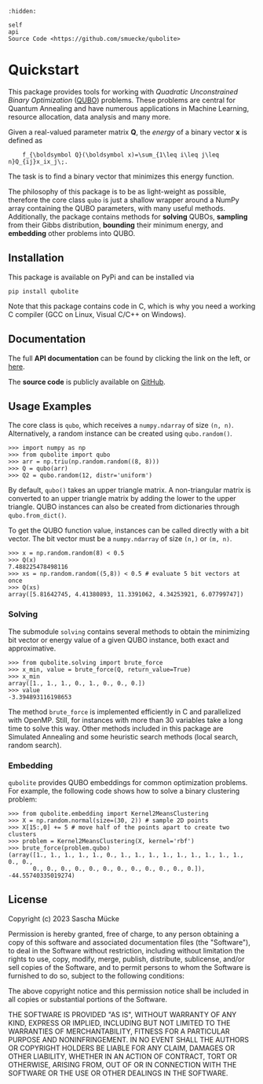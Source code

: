 ```{toctree}
:hidden:

self
api
Source Code <https://github.com/smuecke/qubolite>
```

# Quickstart

This package provides tools for working with *Quadratic Unconstrained Binary Optimization* ([QUBO](https://en.wikipedia.org/wiki/Quadratic_unconstrained_binary_optimization)) problems. These problems are central for Quantum Annealing and have numerous applications in Machine Learning, resource allocation, data analysis and many more.

Given a real-valued parameter matrix **Q**, the *energy* of a binary vector **x** is defined as

```{math}
    f_{\boldsymbol Q}(\boldsymbol x)=\sum_{1\leq i\leq j\leq n}Q_{ij}x_ix_j\;.
```

The task is to find a binary vector that minimizes this energy function.

The philosophy of this package is to be as light-weight as possible, therefore the core class `qubo` is just a shallow wrapper around a NumPy array containing the QUBO parameters, with many useful methods. Additionally, the package contains methods for **solving** QUBOs, **sampling** from their Gibbs distribution, **bounding** their minimum energy, and **embedding** other problems into QUBO.


## Installation

This package is available on PyPi and can be installed via

```
pip install qubolite
```

Note that this package contains code in C, which is why you need a working C compiler (GCC on Linux, Visual C/C++ on Windows).


## Documentation

The full **API documentation** can be found by clicking the link on the left, or [here](https://smuecke.github.io/qubolite/api.html).

The **source code** is publicly available on [GitHub](https://github.com/smuecke/qubolite).


## Usage Examples

The core class is `qubo`, which receives a `numpy.ndarray` of size `(n, n)`.
Alternatively, a random instance can be created using `qubo.random()`.

```
>>> import numpy as np
>>> from qubolite import qubo
>>> arr = np.triu(np.random.random((8, 8)))
>>> Q = qubo(arr)
>>> Q2 = qubo.random(12, distr='uniform')
```

By default, `qubo()` takes an upper triangle matrix.
A non-triangular matrix is converted to an upper triangle matrix by adding the lower to the upper triangle.
QUBO instances can also be created from dictionaries through `qubo.from_dict()`.

To get the QUBO function value, instances can be called directly with a bit vector.
The bit vector must be a `numpy.ndarray` of size `(n,)` or `(m, n)`.

```
>>> x = np.random.random(8) < 0.5
>>> Q(x)
7.488225478498116
>>> xs = np.random.random((5,8)) < 0.5 # evaluate 5 bit vectors at once
>>> Q(xs)
array([5.81642745, 4.41380893, 11.3391062, 4.34253921, 6.07799747])
```


### Solving

The submodule `solving` contains several methods to obtain the minimizing bit vector or energy value of a given QUBO instance, both exact and approximative.

```
>>> from qubolite.solving import brute_force
>>> x_min, value = brute_force(Q, return_value=True)
>>> x_min
array([1., 1., 1., 0., 1., 0., 0., 0.])
>>> value
-3.394893116198653
```

The method `brute_force` is implemented efficiently in C and parallelized with OpenMP.
Still, for instances with more than 30 variables take a long time to solve this way.
Other methods included in this package are Simulated Annealing and some heuristic search methods (local search, random search).


### Embedding

`qubolite` provides QUBO embeddings for common optimization problems.
For example, the following code shows how to solve a binary clustering problem:

```
>>> from qubolite.embedding import Kernel2MeansClustering
>>> X = np.random.normal(size=(30, 2)) # sample 2D points
>>> X[15:,0] += 5 # move half of the points apart to create two clusters
>>> problem = Kernel2MeansClustering(X, kernel='rbf')
>>> brute_force(problem.qubo)
(array([1., 1., 1., 1., 1., 0., 1., 1., 1., 1., 1., 1., 1., 1., 1., 0., 0.,
       0., 0., 0., 0., 0., 0., 0., 0., 0., 0., 0., 0.]), -44.55740335019274)
```


## License

Copyright (c) 2023 Sascha Mücke

Permission is hereby granted, free of charge, to any person obtaining a copy
of this software and associated documentation files (the "Software"), to deal
in the Software without restriction, including without limitation the rights
to use, copy, modify, merge, publish, distribute, sublicense, and/or sell
copies of the Software, and to permit persons to whom the Software is
furnished to do so, subject to the following conditions:

The above copyright notice and this permission notice shall be included in all
copies or substantial portions of the Software.

THE SOFTWARE IS PROVIDED "AS IS", WITHOUT WARRANTY OF ANY KIND, EXPRESS OR
IMPLIED, INCLUDING BUT NOT LIMITED TO THE WARRANTIES OF MERCHANTABILITY,
FITNESS FOR A PARTICULAR PURPOSE AND NONINFRINGEMENT. IN NO EVENT SHALL THE
AUTHORS OR COPYRIGHT HOLDERS BE LIABLE FOR ANY CLAIM, DAMAGES OR OTHER
LIABILITY, WHETHER IN AN ACTION OF CONTRACT, TORT OR OTHERWISE, ARISING FROM,
OUT OF OR IN CONNECTION WITH THE SOFTWARE OR THE USE OR OTHER DEALINGS IN THE
SOFTWARE.